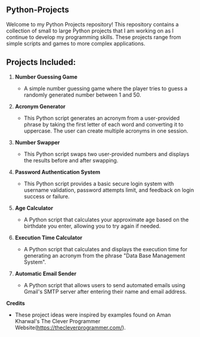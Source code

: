 ## Python-Projects
Welcome to my Python Projects repository! This repository contains a collection of small to large Python projects that I am working on as I continue to develop my programming skills. These projects range from simple scripts and games to more complex applications.


## Projects Included:

1. **Number Guessing Game**
   - A simple number guessing game where the player tries to guess a randomly generated number between 1 and 50.

2. **Acronym Generator**
   - This Python script generates an acronym from a user-provided phrase by taking the first letter of each word and converting it to uppercase. The user can create multiple acronyms in one session.

3. **Number Swapper**
   - This Python script swaps two user-provided numbers and displays the results before and after swapping.

4. **Password Authentication System**
   - This Python script provides a basic secure login system with username validation, password attempts limit, and feedback on login success or failure.
  
5. **Age Calculator**
   - A Python script that calculates your approximate age based on the birthdate you enter, allowing you to try again if needed.
  
6. **Execution Time Calculator**
   - A Python script that calculates and displays the execution time for generating an acronym from the phrase "Data Base Management System".

7. **Automatic Email Sender**
   - A Python script that allows users to send automated emails using Gmail's SMTP server after entering their name and email address.



**Credits**
- These project ideas were inspired by examples found on Aman Kharwal's The Clever Programmer Website(https://thecleverprogrammer.com/).
